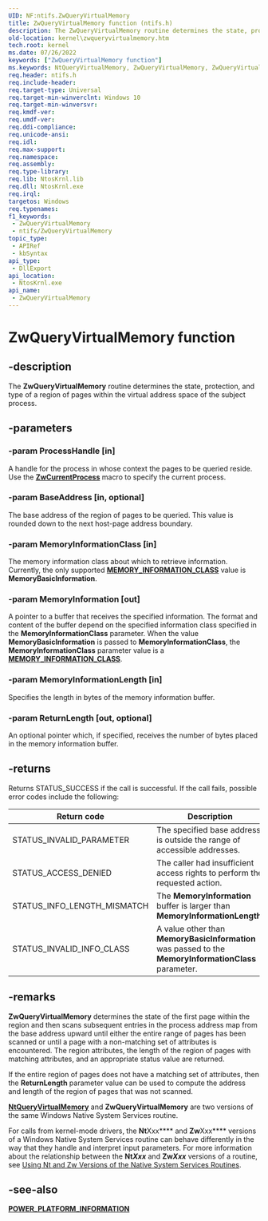 ```yaml
---
UID: NF:ntifs.ZwQueryVirtualMemory
title: ZwQueryVirtualMemory function (ntifs.h)
description: The ZwQueryVirtualMemory routine determines the state, protection, and type of a region of pages within the virtual address space of the subject process.
old-location: kernel\zwqueryvirtualmemory.htm
tech.root: kernel
ms.date: 07/26/2022
keywords: ["ZwQueryVirtualMemory function"]
ms.keywords: NtQueryVirtualMemory, ZwQueryVirtualMemory, ZwQueryVirtualMemory routine [Kernel-Mode Driver Architecture], kernel.zwqueryvirtualmemory, ntifs/NtQueryVirtualMemory, ntifs/ZwQueryVirtualMemory
req.header: ntifs.h
req.include-header: 
req.target-type: Universal
req.target-min-winverclnt: Windows 10
req.target-min-winversvr: 
req.kmdf-ver: 
req.umdf-ver: 
req.ddi-compliance: 
req.unicode-ansi: 
req.idl: 
req.max-support: 
req.namespace: 
req.assembly: 
req.type-library: 
req.lib: NtosKrnl.lib
req.dll: NtosKrnl.exe
req.irql: 
targetos: Windows
req.typenames: 
f1_keywords:
 - ZwQueryVirtualMemory
 - ntifs/ZwQueryVirtualMemory
topic_type:
 - APIRef
 - kbSyntax
api_type:
 - DllExport
api_location:
 - NtosKrnl.exe
api_name:
 - ZwQueryVirtualMemory
---
```


# ZwQueryVirtualMemory function

## -description

The **ZwQueryVirtualMemory** routine determines the state, protection, and type of a region of pages within the virtual address space of the subject process.

## -parameters

### -param ProcessHandle [in]

A handle for the process in whose context the pages to be queried reside. Use the [**ZwCurrentProcess**](/windows-hardware/drivers/kernel/zwcurrentprocess) macro to specify the current process.

### -param BaseAddress [in, optional]

The base address of the region of pages to be queried. This value is rounded down to the next host-page address boundary.

### -param MemoryInformationClass [in]

The memory information class about which to retrieve information. Currently, the only supported [**MEMORY_INFORMATION_CLASS**](ne-ntifs-_memory_information_class.md) value is **MemoryBasicInformation**.

### -param MemoryInformation [out]

A pointer to a buffer that receives the specified information.  The format and content of the buffer depend on the specified information class specified in the **MemoryInformationClass** parameter. When the value **MemoryBasicInformation** is passed to **MemoryInformationClass**, the **MemoryInformationClass** parameter value is a [**MEMORY_INFORMATION_CLASS**](ne-ntifs-_memory_information_class.md).

### -param MemoryInformationLength [in]

Specifies the length in bytes of the memory information buffer.

### -param ReturnLength [out, optional]

An optional pointer which, if specified, receives the number of bytes placed in the memory information buffer.

## -returns

Returns STATUS_SUCCESS if the call is successful. If the call fails, possible error codes include the following:

| Return code | Description |
| ----------- | ----------- |
| STATUS_INVALID_PARAMETER    | The specified base address is outside the range of accessible addresses. |
| STATUS_ACCESS_DENIED        | The caller had insufficient access rights to perform the requested action. |
| STATUS_INFO_LENGTH_MISMATCH | The **MemoryInformation** buffer is larger than **MemoryInformationLength.** |
| STATUS_INVALID_INFO_CLASS   | A value other than **MemoryBasicInformation** was passed to the **MemoryInformationClass**  parameter. |

## -remarks

**ZwQueryVirtualMemory** determines the state of the first page within the region and then scans subsequent entries in the process address map from the base address upward until either the entire range of pages has been scanned or until a page with a non-matching set of attributes is encountered. The region attributes, the length of the region of pages with matching attributes, and an appropriate status value are returned.

If the entire region of pages does not have a matching set of attributes, then the **ReturnLength** parameter value can be used to compute the address and length of the region of pages that was not scanned.

[**NtQueryVirtualMemory**](nf-ntifs-ntqueryvirtualmemory.md) and **ZwQueryVirtualMemory** are two versions of the same Windows Native System Services routine.

For calls from kernel-mode drivers, the **Nt**Xxx**** and **Zw**Xxx**** versions of a Windows Native System Services routine can behave differently in the way that they handle and interpret input parameters. For more information about the relationship between the **Nt*Xxx*** and **Zw*Xxx*** versions of a routine, see [Using Nt and Zw Versions of the Native System Services Routines](/windows-hardware/drivers/kernel/using-nt-and-zw-versions-of-the-native-system-services-routines).

## -see-also

[**POWER_PLATFORM_INFORMATION**](../wdm/ns-wdm-_power_platform_information.md)
